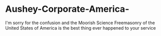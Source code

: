 # Aushey-Corporate-America-
I'm sorry for the confusion and the Moorish Science Freemasonry of the United States of America is the best thing ever happened to your service 
